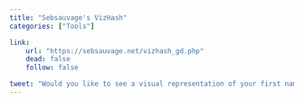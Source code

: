 ```yaml
---
title: "Sebsauvage's VizHash"
categories: ["Tools"]

link:
    url: "https://sebsauvage.net/vizhash_gd.php"
    dead: false
    follow: false

tweet: "Would you like to see a visual representation of your first name, pseudonym or any text?"
---
```


